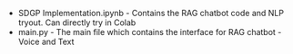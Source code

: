 - SDGP Implementation.ipynb - Contains the RAG chatbot code and NLP tryout. Can directly try in Colab
- main.py - The main file which contains the interface for RAG chatbot - Voice and Text
